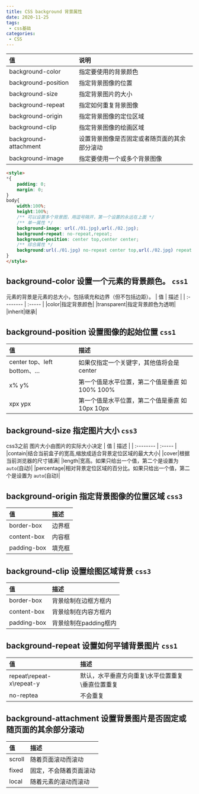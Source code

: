 ```yaml
---
title: CSS background 背景属性
date: 2020-11-25
tags:
 - css基础
categories: 
 - CSS
---
```


| 值        | 说明   |
| :--------  | :-----  | 
|background-color|指定要使用的背景颜色|
|background-position|指定背景图像的位置|
|background-size|指定背景图片的大小|
|background-repeat|指定如何重复背景图像|
background-origin|指定背景图像的定位区域|
|background-clip|指定背景图像的绘画区域|
|background-attachment|设置背景图像是否固定或者随页面的其余部分滚动|
|background-image|指定要使用一个或多个背景图像|

```html
<style>
*{
    padding: 0;
    margin: 0;
}
body{
    width:100%;
    height:100%;
    /** 可以设置多个背景图，用逗号隔开，第一个设置的永远在上面 */
    /** 单一属性 */
    background-image: url(./01.jpg),url(./02.jpg);
    background-repeat: no-repeat,repeat;
    background-position: center top,center center;
    /** 综合属性 */
    background:url(./01.jpg) no-repeat center top,url(./02.jpg) repeat center center; 
}
</style>
```
## background-color 设置一个元素的背景颜色。 `css1`
元素的背景是元素的总大小，包括填充和边界（但不包括边距）。
| 值        | 描述   |
| :--------  | :-----  | 
|color|指定背景颜色|
|transparent|指定背景颜色为透明|
|inherit|继承|
## background-position 设置图像的起始位置 `css1`
| 值        | 描述   |
| :--------  | :-----  | 
|center top、left bottom、...|如果仅指定一个关键字，其他值将会是center|
|x% y%|第一个值是水平位置，第二个值是垂直 如100% 100%|
|xpx ypx|第一个值是水平位置，第二个值是垂直 如 10px 10px|
## background-size 指定图片大小 `css3`
css3之前 图片大小由图片的实际大小决定
| 值        | 描述   |
| :--------  | :-----  | 
|contain|结合当前盒子的宽高,缩放成适合背景定位区域的最大大小|
|cover|根据当前浏览器的尺寸铺满|
|length|宽高。如果只给出一个值，第二个是设置为 `auto`(自动)|
|percentage|相对背景定位区域的百分比。如果只给出一个值，第二个是设置为 `auto`(自动)|
## background-origin 指定背景图像的位置区域 `css3`
| 值        | 描述   |
| :--------  | :-----  | 
|border-box| 边界框|
|content-box|内容框|
|padding-box|填充框|
## background-clip 设置绘图区域背景 `css3`
| 值        | 描述   |
| :--------  | :-----  | 
|border-box| 背景绘制在边框方框内|
|content-box|背景绘制在内容方框内|
|padding-box|背景绘制在padding框内|
## background-repeat 设置如何平铺背景图片 `css1`
| 值        | 描述   |
| :--------  | :-----  | 
|repeat\repeat-x\repeat-y|默认，水平垂直方向重复\水平位置重复\垂直位置重复|
|no-reptea|不会重复|
## background-attachment 设置背景图片是否固定或随页面的其余部分滚动
| 值        | 描述   |
| :--------  | :-----  | 
|scroll| 随着页面滚动而滚动|
|fixed|固定，不会随着页面滚动|
|local|随着元素的滚动而滚动|



